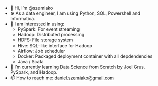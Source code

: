 - 👋 Hi, I’m @szemiako
- ⚙️ As a data engineer, I am using Python, SQL, Powershell and Informatica.
- 👀 I am interested in using:
  - PySpark: For event streaming
  - Hadoop: Distributed processing
  - HDFS: File storage system
  - Hive: SQL-like interface for Hadoop
  - Airflow: Job scheduler
  - Docker: Packaged deployment container with all depdendencies
  - Java / Scala
- 🌱 I’m currently learning Data Science from Scratch by Joel Grus, PySpark, and Hadoop.
- 📫 How to reach me: daniel.szemiako@gmail.com

<!---
szemiako/szemiako is a ✨ special ✨ repository because its `README.md` (this file) appears on your GitHub profile.
You can click the Preview link to take a look at your changes.
--->
